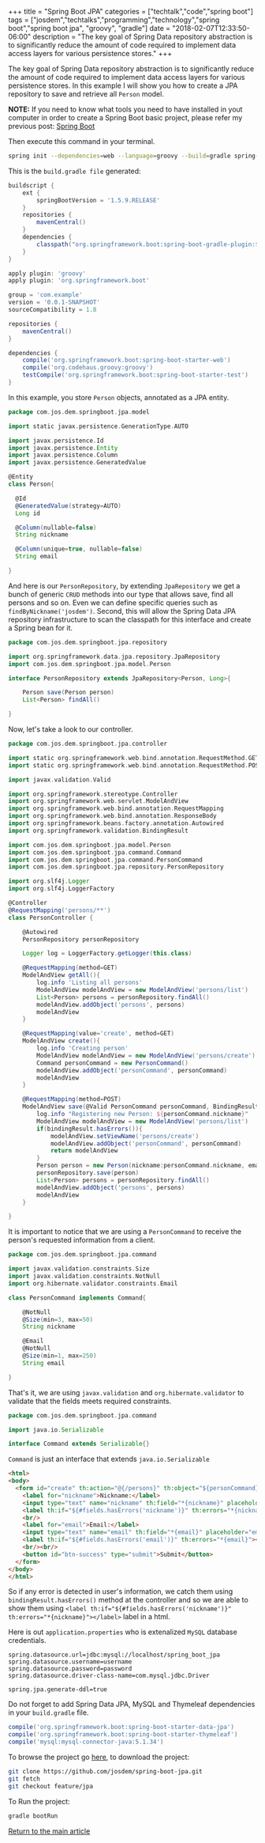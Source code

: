 +++
title = "Spring Boot JPA"
categories = ["techtalk","code","spring boot"]
tags = ["josdem","techtalks","programming","technology","spring boot","spring boot jpa", "groovy", "gradle"]
date = "2018-02-07T12:33:50-06:00"
description = "The key goal of Spring Data repository abstraction is to significantly reduce the amount of code required to implement data access layers for various persistence stores."
+++

The key goal of Spring Data repository abstraction is to significantly reduce the amount of code required to implement data access layers for various persistence stores. In this example I will show you how to create a JPA repository to save and retrieve all `Person` model.


**NOTE:** If you need to know what tools you need to have installed in yout computer in order to create a Spring Boot basic project, please refer my previous post: [Spring Boot](/techtalk/spring/spring_boot)

Then execute this command in your terminal.

```bash
spring init --dependencies=web --language=groovy --build=gradle spring-boot-jpa
```

This is the `build.gradle file` generated:

```groovy
buildscript {
	ext {
		springBootVersion = '1.5.9.RELEASE'
	}
	repositories {
		mavenCentral()
	}
	dependencies {
		classpath("org.springframework.boot:spring-boot-gradle-plugin:${springBootVersion}")
	}
}

apply plugin: 'groovy'
apply plugin: 'org.springframework.boot'

group = 'com.example'
version = '0.0.1-SNAPSHOT'
sourceCompatibility = 1.8

repositories {
	mavenCentral()
}

dependencies {
	compile('org.springframework.boot:spring-boot-starter-web')
	compile('org.codehaus.groovy:groovy')
	testCompile('org.springframework.boot:spring-boot-starter-test')
}
```


In this example, you store `Person` objects, annotated as a JPA entity.

```groovy
package com.jos.dem.springboot.jpa.model

import static javax.persistence.GenerationType.AUTO

import javax.persistence.Id
import javax.persistence.Entity
import javax.persistence.Column
import javax.persistence.GeneratedValue

@Entity
class Person{

  @Id
  @GeneratedValue(strategy=AUTO)
  Long id

  @Column(nullable=false)
  String nickname

  @Column(unique=true, nullable=false)
  String email

}
```

And here is our `PersonRepository`, by extending `JpaRepository` we get a bunch of generic `CRUD` methods into our type that allows save, find all persons and so on. Even we can define specific queries such as `findByNickname('josdem')`. Second, this will allow the Spring Data JPA repository infrastructure to scan the classpath for this interface and create a Spring bean for it.

```groovy
package com.jos.dem.springboot.jpa.repository

import org.springframework.data.jpa.repository.JpaRepository
import com.jos.dem.springboot.jpa.model.Person

interface PersonRepository extends JpaRepository<Person, Long>{

	Person save(Person person)
	List<Person> findAll()

}
```

Now, let's take a look to our controller.

```groovy
package com.jos.dem.springboot.jpa.controller

import static org.springframework.web.bind.annotation.RequestMethod.GET
import static org.springframework.web.bind.annotation.RequestMethod.POST

import javax.validation.Valid

import org.springframework.stereotype.Controller
import org.springframework.web.servlet.ModelAndView
import org.springframework.web.bind.annotation.RequestMapping
import org.springframework.web.bind.annotation.ResponseBody
import org.springframework.beans.factory.annotation.Autowired
import org.springframework.validation.BindingResult

import com.jos.dem.springboot.jpa.model.Person
import com.jos.dem.springboot.jpa.command.Command
import com.jos.dem.springboot.jpa.command.PersonCommand
import com.jos.dem.springboot.jpa.repository.PersonRepository

import org.slf4j.Logger
import org.slf4j.LoggerFactory

@Controller
@RequestMapping('persons/**')
class PersonController {

	@Autowired
	PersonRepository personRepository

	Logger log = LoggerFactory.getLogger(this.class)

	@RequestMapping(method=GET)
	ModelAndView getAll(){
		log.info 'Listing all persons'
		ModelAndView modelAndView = new ModelAndView('persons/list')
		List<Person> persons = personRepository.findAll()
		modelAndView.addObject('persons', persons)
		modelAndView
	}

	@RequestMapping(value='create', method=GET)
	ModelAndView create(){
		log.info 'Creating person'
		ModelAndView modelAndView = new ModelAndView('persons/create')
		Command personCommand = new PersonCommand()
		modelAndView.addObject('personCommand', personCommand)
		modelAndView
	}

	@RequestMapping(method=POST)
	ModelAndView save(@Valid PersonCommand personCommand, BindingResult bindingResult){
		log.info "Registering new Person: ${personCommand.nickname}"
		ModelAndView modelAndView = new ModelAndView('persons/list')
		if(bindingResult.hasErrors()){
			modelAndView.setViewName('persons/create')
			modelAndView.addObject('personCommand', personCommand)
			return modelAndView
		}
		Person person = new Person(nickname:personCommand.nickname, email:personCommand.email)
		personRepository.save(person)
		List<Person> persons = personRepository.findAll()
		modelAndView.addObject('persons', persons)
		modelAndView
	}

}
```

It is important to notice that we are using a `PersonCommand` to receive the person's requested information from a client.

```groovy
package com.jos.dem.springboot.jpa.command

import javax.validation.constraints.Size
import javax.validation.constraints.NotNull
import org.hibernate.validator.constraints.Email

class PersonCommand implements Command{

	@NotNull
	@Size(min=3, max=50)
	String nickname

	@Email
	@NotNull
	@Size(min=1, max=250)
	String email

}
```

That's it, we are using `javax.validation` and `org.hibernate.validator` to validate that the fields meets required constraints.

```groovy
package com.jos.dem.springboot.jpa.command

import java.io.Serializable

interface Command extends Serializable{}
```

`Command` is just an interface that extends `java.io.Serializable`

```html
<html>
<body>
  <form id="create" th:action="@{/persons}" th:object="${personCommand}" method="post">
  	<label for="nickname">Nickname:</label>
  	<input type="text" name="nickname" th:field="*{nickname}" placeholder="nickname" id="nickname"/>
  	<label th:if="${#fields.hasErrors('nickname')}" th:errors="*{nickname}"></label>
  	<br/>
  	<label for="email">Email:</label>
  	<input type="text" name="email" th:field="*{email}" placeholder="email" id="email"/>
  	<label th:if="${#fields.hasErrors('email')}" th:errors="*{email}"></label>
  	<br/><br/>
  	<button id="btn-success" type="submit">Submit</button>
  </form>
</body>
</html>
```

So if any error is detected in user's information, we catch them using `bindingResult.hasErrors()` method at the controller and so we are able to show them using `<label th:if="${#fields.hasErrors('nickname')}" th:errors="*{nickname}"></label>` label in a html.

Here is out `application.properties` who is extenalized `MySQL` database credentials.

```properties
spring.datasource.url=jdbc:mysql://localhost/spring_boot_jpa
spring.datasource.username=username
spring.datasource.password=password
spring.datasource.driver-class-name=com.mysql.jdbc.Driver

spring.jpa.generate-ddl=true
```

Do not forget to add Spring Data JPA, MySQL and Thymeleaf dependencies in your `build.gradle` file.

```groovy
compile('org.springframework.boot:spring-boot-starter-data-jpa')
compile('org.springframework.boot:spring-boot-starter-thymeleaf')
compile('mysql:mysql-connector-java:5.1.34')
```

To browse the project go [here](https://github.com/josdem/spring-boot-jpa), to download the project:

```bash
git clone https://github.com/josdem/spring-boot-jpa.git
git fetch
git checkout feature/jpa
```

To Run the project:

```bash
gradle bootRun
```

[Return to the main article](/techtalk/spring#Spring_Boot)
